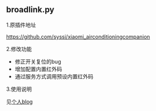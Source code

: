 ## broadlink.py ##

1.原插件地址

https://github.com/syssi/xiaomi_airconditioningcompanion

2.修改功能
  - 修正开关复位的bug
  - 增加配置内置红外码
  - 通过服务方式调用预设内置红外码
  
3.使用说明

  见[个人blog](https://ljr.im/2018/10/26/ha-plugin-·-change-bolian-rm-and-airconditioning-partner-infrared-function/)
